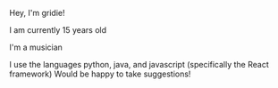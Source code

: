Hey, I'm gridie!

I am currently 15 years old

I'm a musician

I use the languages python, java, and javascript (specifically the React framework)
Would be happy to take suggestions!
